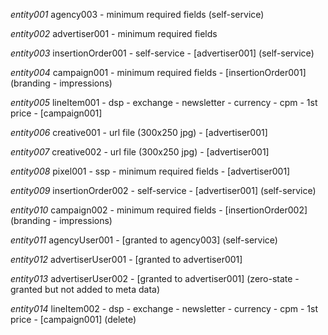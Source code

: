 *entity001* agency003 - minimum required fields (self-service)

*entity002* advertiser001 - minimum required fields

*entity003* insertionOrder001 - self-service - [advertiser001] (self-service)

*entity004* campaign001 - minimum required fields - [insertionOrder001] (branding - impressions)

*entity005* lineItem001 - dsp - exchange - newsletter - currency - cpm - 1st price -
    [campaign001]

*entity006* creative001 - url file (300x250 jpg) - [advertiser001]

*entity007* creative002  - url file (300x250 jpg) - [advertiser001]

*entity008* pixel001 - ssp - minimum required fields - [advertiser001]

*entity009* insertionOrder002 - self-service - [advertiser001] (self-service)

*entity010* campaign002 - minimum required fields - [insertionOrder002] (branding - impressions)

*entity011* agencyUser001 - [granted to agency003] (self-service)

*entity012* advertiserUser001 - [granted to advertiser001]

*entity013* advertiserUser002 - [granted to advertiser001]
    (zero-state - granted but not added to meta data)

*entity014* lineItem002 - dsp - exchange - newsletter - currency - cpm - 1st price -
    [campaign001] (delete)